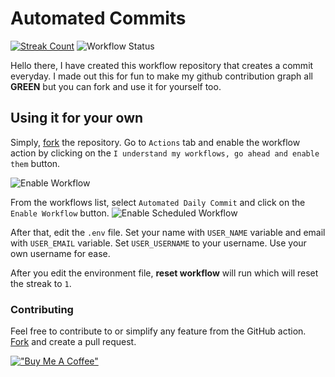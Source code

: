# Automated Commits 

  [![Streak Count](http://api.achyut.com.np/api/streak/149/badge)](https://achyut.com.np)
  ![Workflow Status](https://github.com/achyutkneupane/automated-commits/actions/workflows/master.yml/badge.svg)

Hello there, 
I have created this workflow repository that creates a commit everyday. I made out this for fun to make my github contribution graph all **GREEN** but you can fork and use it for yourself too. 

## Using it for your own 
Simply, [fork](https://github.com/achyutkneupane/automated-commits/fork) the repository.
Go to ```Actions``` tab and enable the workflow action by clicking on the ```I understand my workflows, go ahead and enable them``` button. 

![Enable Workflow](https://user-images.githubusercontent.com/30431426/177035472-243504fe-43ea-4748-9eb7-0a5833cd446e.png) 

From the workflows list, select `Automated Daily Commit` and click on the ```Enable Workflow``` button. 
![Enable Scheduled Workflow](https://user-images.githubusercontent.com/30431426/177035461-e745bbe3-39e5-4844-847c-966b2963b345.png) 

After that, edit the `.env` file. Set your name with `USER_NAME` variable and email with `USER_EMAIL` variable. 
Set `USER_USERNAME` to your username. Use your own username for ease. 

After you edit the environment file, **reset workflow** will run which will reset the streak to `1`. 
### Contributing 
Feel free to contribute to or simplify any feature from the GitHub action. [Fork](https://github.com/achyutkneupane/automated-commits/fork) and create a pull request. 
 
[!["Buy Me A Coffee"](https://cdn.buymeacoffee.com/assets/img/home-page-v3/bmc-new-logo.png)](https://www.buymeacoffee.com/achyutn) 